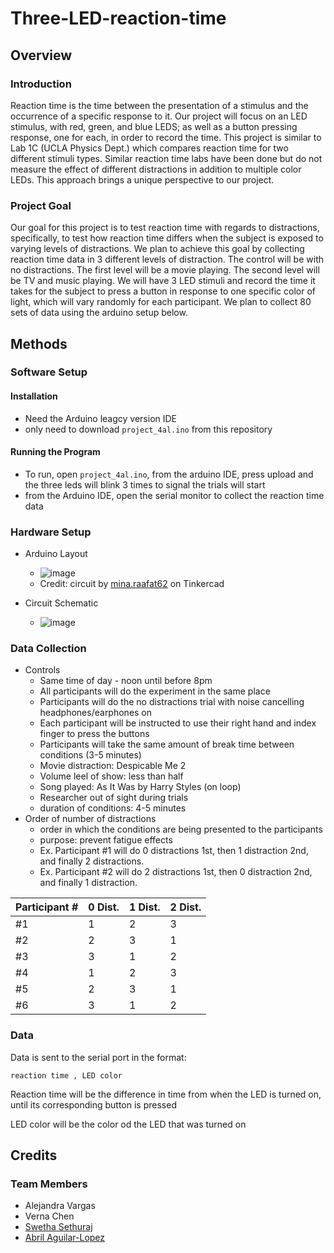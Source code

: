# Three-LED-reaction-time

## Overview

### Introduction
Reaction time is the time between the presentation of a stimulus and the occurrence of a specific response to it.
Our project will focus on an LED stimulus, with red, green, and blue LEDS; as well as a button pressing response, one for each, in order to record the time. 
This project is similar to Lab 1C (UCLA Physics Dept.) which compares reaction time for two different stimuli types. 
Similar reaction time labs have been done but do not measure the effect of different distractions in addition to multiple color LEDs. 
This approach brings a unique perspective to our project.  

### Project Goal 
Our goal for this project is to test reaction time with regards to distractions, specifically, to test how reaction time differs when the subject is exposed to varying levels of distractions. 
We plan to achieve this goal by collecting reaction time data in 3 different levels of distraction. 
The control will be with no distractions. The first level will be a movie playing. 
The second level will be TV and music playing. We will have 3 LED stimuli and record the time it takes for the subject to press a button in response to one specific color of light, which will vary randomly for each participant. 
We plan to collect 80 sets of data using the arduino setup below.

## Methods

### Software Setup

#### Installation
- Need the Arduino leagcy version IDE
- only need to download `project_4al.ino` from this repository

#### Running the Program
- To run, open `project_4al.ino`, from the arduino IDE, press upload and the three leds will blink 3 times to signal the trials will start
- from the Arduino IDE, open the serial monitor to collect the reaction time data


### Hardware Setup
- Arduino Layout
  - ![image](https://github.com/abril-AL/Three-LED-reaction-time/assets/103137140/473dcc72-0960-4fe6-8b41-4fafb9bb98cd)
  - Credit: circuit by [mina.raafat62](https://www.tinkercad.com/things/frE5D4H3cFd-3-led-with-3-push-buttons-mina) on Tinkercad
 
- Circuit Schematic
  - ![image](https://github.com/abril-AL/Three-LED-reaction-time/assets/103137140/470a3ec6-08d4-4a03-86c5-3cc7776c73fb)

### Data Collection
- Controls
  - Same time of day - noon until before 8pm
  - All participants will do the experiment in the same place 
  - Participants will do the no distractions trial with noise cancelling headphones/earphones on
  - Each participant will be instructed to use their right hand and index finger to press the buttons
  - Participants will take the same amount of break time between conditions (3-5 minutes)
  - Movie distraction: Despicable Me 2
  - Volume leel of show: less than half
  - Song played: As It Was by Harry Styles (on loop)
  - Researcher out of sight during trials
  - duration of conditions: 4-5 minutes
- Order of number of distractions
  - order in which the conditions are being presented to the participants
  - purpose: prevent fatigue effects
  - Ex. Participant #1 will do 0 distractions 1st, then 1 distraction 2nd, and finally 2 distractions.
  - Ex. Participant #2 will do 2 distractions 1st, then 0 distraction 2nd, and finally 1 distraction.

| Participant # | 0 Dist. | 1 Dist. | 2 Dist. |
|---------------|----------------|---------------|----------------|
| #1            | 1              | 2             | 3              |
| #2            | 2              | 3             | 1              |
| #3            | 3              | 1             | 2              |
| #4            | 1              | 2             | 3              |
| #5            | 2              | 3             | 1              |
| #6            | 3              | 1             | 2              |

### Data

Data is sent to the serial port in the format:
```
reaction time , LED color
```
Reaction time will be the difference in time from when the LED is turned on, until its corresponding button is pressed

LED color will be the color od the LED that was turned on

## Credits

### Team Members
- Alejandra Vargas
- Verna Chen
- [Swetha Sethuraj](https://github.com/ssethu1886)
- [Abril Aguilar-Lopez](https://github.com/abril-AL)